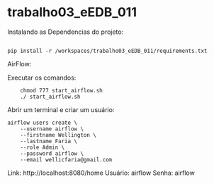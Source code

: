 # trabalho03_eEDB_011


Instalando as Dependencias do projeto:
```

pip install -r /workspaces/trabalho03_eEDB_011/requirements.txt

```

AirFlow:


Executar os comandos:
```
    chmod 777 start_airflow.sh
    ./ start_airflow.sh
```

Abrir um terminal e criar um usuário:

```
airflow users create \
    --username airflow \
    --firstname Wellington \
    --lastname Faria \
    --role Admin \
    --password airflow \
    --email wellicfaria@gmail.com
```

Link: http://localhost:8080/home
Usuário: airflow
Senha: airflow